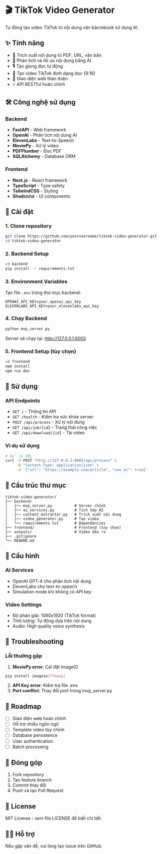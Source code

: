 # 🎬 TikTok Video Generator

Tự động tạo video TikTok từ nội dung văn bản/ebook sử dụng AI.

## ✨ Tính năng

- 📖 Trích xuất nội dung từ PDF, URL, văn bản
- 🤖 Phân tích và tối ưu nội dung bằng AI 
- 🎙️ Tạo giọng đọc tự động
- 🎥 Tạo video TikTok định dạng dọc (9:16)
- 📱 Giao diện web thân thiện
- ⚡ API RESTful hoàn chỉnh

## 🛠️ Công nghệ sử dụng

### Backend
- **FastAPI** - Web framework
- **OpenAI** - Phân tích nội dung AI
- **ElevenLabs** - Text-to-Speech
- **MoviePy** - Xử lý video
- **PDFPlumber** - Đọc PDF
- **SQLAlchemy** - Database ORM

### Frontend
- **Next.js** - React framework
- **TypeScript** - Type safety
- **TailwindCSS** - Styling
- **Shadcn/ui** - UI components

## 🚀 Cài đặt

### 1. Clone repository
```bash
git clone https://github.com/yourusername/tiktok-video-generator.git
cd tiktok-video-generator
```

### 2. Backend Setup
```bash
cd backend
pip install -r requirements.txt
```

### 3. Environment Variables
Tạo file `.env` trong thư mục backend:
```env
OPENAI_API_KEY=your_openai_api_key
ELEVENLABS_API_KEY=your_elevenlabs_api_key
```

### 4. Chạy Backend
```bash
python mvp_server.py
```
Server sẽ chạy tại: http://127.0.0.1:8005

### 5. Frontend Setup (tùy chọn)
```bash
cd frontend
npm install
npm run dev
```

## 📖 Sử dụng

### API Endpoints

- `GET /` - Thông tin API
- `GET /health` - Kiểm tra sức khỏe server
- `POST /api/process` - Xử lý nội dung
- `GET /api/job/{id}` - Trạng thái công việc
- `GET /api/download/{id}` - Tải video

### Ví dụ sử dụng

```bash
# Xử lý URL
curl -X POST "http://127.0.0.1:8005/api/process" \
     -H "Content-Type: application/json" \
     -d '{"url": "https://example.com/article", "use_ai": true}'
```

## 📁 Cấu trúc thư mục

```
tiktok-video-generator/
├── backend/
│   ├── mvp_server.py          # Server chính
│   ├── ai_services.py         # Tích hợp AI
│   ├── content_extractor.py   # Trích xuất nội dung
│   ├── video_generator.py     # Tạo video
│   └── requirements.txt       # Dependencies
├── frontend/                  # Frontend (tùy chọn)
├── outputs/                   # Video đầu ra
├── .gitignore
└── README.md
```

## 🔧 Cấu hình

### AI Services
- OpenAI GPT-4 cho phân tích nội dung
- ElevenLabs cho text-to-speech
- Simulation mode khi không có API key

### Video Settings
- Độ phân giải: 1080x1920 (TikTok format)
- Thời lượng: Tự động dựa trên nội dung
- Audio: High quality voice synthesis

## 🐛 Troubleshooting

### Lỗi thường gặp

1. **MoviePy error**: Cài đặt ImageIO
```bash
pip install imageio[ffmpeg]
```

2. **API Key error**: Kiểm tra file .env
3. **Port conflict**: Thay đổi port trong mvp_server.py

## 📝 Roadmap

- [ ] Giao diện web hoàn chỉnh
- [ ] Hỗ trợ nhiều ngôn ngữ
- [ ] Template video tùy chỉnh
- [ ] Database persistence
- [ ] User authentication
- [ ] Batch processing

## 🤝 Đóng góp

1. Fork repository
2. Tạo feature branch
3. Commit thay đổi
4. Push và tạo Pull Request

## 📄 License

MIT License - xem file LICENSE để biết chi tiết.

## 🙋‍♂️ Hỗ trợ

Nếu gặp vấn đề, vui lòng tạo issue trên GitHub. 